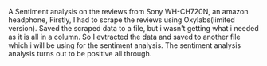 A Sentiment analysis on the reviews from Sony WH-CH720N, an amazon headphone,
Firstly, I had to scrape the reviews using Oxylabs(limited version).
Saved the scraped data to a file, but i wasn't getting what i needed as it is all in a column.
So I evtracted the data and saved to another file which i will be using for the sentiment analysis.
The sentiment analysis analysis turns out to be positive all through.
